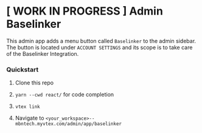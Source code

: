# [ WORK IN PROGRESS ] Admin Baselinker

This admin app adds a menu button called `Baselinker` to the admin sidebar. The button is located under `ACCOUNT SETTINGS` and its scope is to take care of the Baselinker Integration.

### Quickstart

1. Clone this repo

2. `yarn --cwd react/` for code completion

3. `vtex link`

4. Navigate to `<your_workspace>--mbntech.myvtex.com/admin/app/baselinker`
